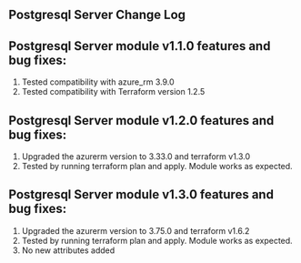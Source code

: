 ## Postgresql Server Change Log
## Postgresql Server module v1.1.0 features and bug fixes:
1. Tested compatibility with azure_rm 3.9.0
2. Tested compatibility with Terraform version 1.2.5

## Postgresql Server module v1.2.0 features and bug fixes:
1. Upgraded the azurerm version to 3.33.0 and terraform v1.3.0
2. Tested by running terraform plan and apply. Module works as expected.

## Postgresql Server module v1.3.0 features and bug fixes:
1. Upgraded the azurerm version to 3.75.0 and terraform v1.6.2
2. Tested by running terraform plan and apply. Module works as expected.
3. No new attributes added